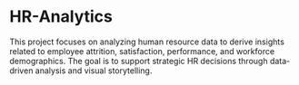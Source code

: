 # HR-Analytics
This project focuses on analyzing human resource data to derive insights related to employee attrition, satisfaction, performance, and workforce demographics. The goal is to support strategic HR decisions through data-driven analysis and visual storytelling.
